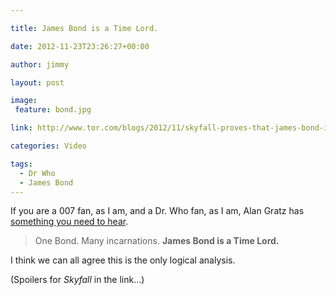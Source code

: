 ```yaml
---

title: James Bond is a Time Lord.

date: 2012-11-23T23:26:27+00:00

author: jimmy

layout: post

image:
 feature: bond.jpg

link: http://www.tor.com/blogs/2012/11/skyfall-proves-that-james-bond-is-a-time-lord

categories: Video

tags:
  - Dr Who
  - James Bond
---
```


If you are a 007 fan, as I am, and a Dr. Who fan, as I am, Alan Gratz has [something you need to hear](http://www.tor.com/blogs/2012/11/skyfall-proves-that-james-bond-is-a-time-lord).
  
  
>One Bond. Many incarnations. **James Bond is a Time Lord.**
    

I think we can all agree this is the only logical analysis.
    
(Spoilers for *Skyfall* in the link&#8230;)
  
  
  
     
  
  
  
     
  
